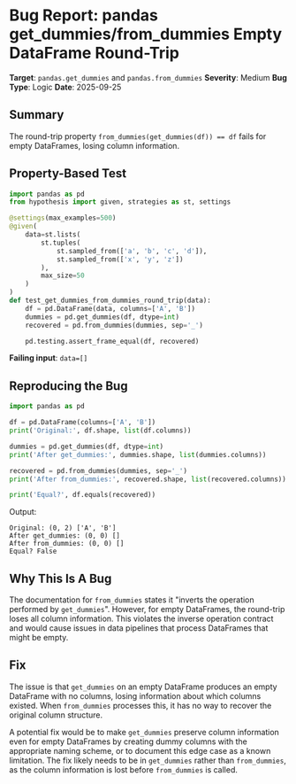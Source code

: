 # Bug Report: pandas get_dummies/from_dummies Empty DataFrame Round-Trip

**Target**: `pandas.get_dummies` and `pandas.from_dummies`
**Severity**: Medium
**Bug Type**: Logic
**Date**: 2025-09-25

## Summary

The round-trip property `from_dummies(get_dummies(df)) == df` fails for empty DataFrames, losing column information.

## Property-Based Test

```python
import pandas as pd
from hypothesis import given, strategies as st, settings

@settings(max_examples=500)
@given(
    data=st.lists(
        st.tuples(
            st.sampled_from(['a', 'b', 'c', 'd']),
            st.sampled_from(['x', 'y', 'z'])
        ),
        max_size=50
    )
)
def test_get_dummies_from_dummies_round_trip(data):
    df = pd.DataFrame(data, columns=['A', 'B'])
    dummies = pd.get_dummies(df, dtype=int)
    recovered = pd.from_dummies(dummies, sep='_')

    pd.testing.assert_frame_equal(df, recovered)
```

**Failing input**: `data=[]`

## Reproducing the Bug

```python
import pandas as pd

df = pd.DataFrame(columns=['A', 'B'])
print('Original:', df.shape, list(df.columns))

dummies = pd.get_dummies(df, dtype=int)
print('After get_dummies:', dummies.shape, list(dummies.columns))

recovered = pd.from_dummies(dummies, sep='_')
print('After from_dummies:', recovered.shape, list(recovered.columns))

print('Equal?', df.equals(recovered))
```

Output:
```
Original: (0, 2) ['A', 'B']
After get_dummies: (0, 0) []
After from_dummies: (0, 0) []
Equal? False
```

## Why This Is A Bug

The documentation for `from_dummies` states it "inverts the operation performed by `get_dummies`". However, for empty DataFrames, the round-trip loses all column information. This violates the inverse operation contract and would cause issues in data pipelines that process DataFrames that might be empty.

## Fix

The issue is that `get_dummies` on an empty DataFrame produces an empty DataFrame with no columns, losing information about which columns existed. When `from_dummies` processes this, it has no way to recover the original column structure.

A potential fix would be to make `get_dummies` preserve column information even for empty DataFrames by creating dummy columns with the appropriate naming scheme, or to document this edge case as a known limitation. The fix likely needs to be in `get_dummies` rather than `from_dummies`, as the column information is lost before `from_dummies` is called.